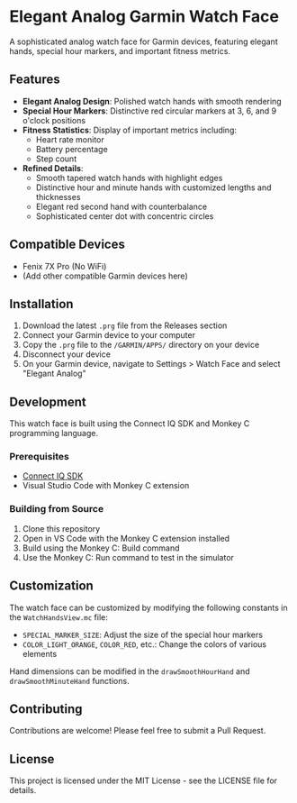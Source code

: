 # Elegant Analog Garmin Watch Face

A sophisticated analog watch face for Garmin devices, featuring elegant hands, special hour markers, and important fitness metrics.

## Features

- **Elegant Analog Design**: Polished watch hands with smooth rendering
- **Special Hour Markers**: Distinctive red circular markers at 3, 6, and 9 o'clock positions
- **Fitness Statistics**: Display of important metrics including:
  - Heart rate monitor
  - Battery percentage
  - Step count
- **Refined Details**:
  - Smooth tapered watch hands with highlight edges
  - Distinctive hour and minute hands with customized lengths and thicknesses
  - Elegant red second hand with counterbalance
  - Sophisticated center dot with concentric circles

## Compatible Devices

- Fenix 7X Pro (No WiFi)
- (Add other compatible Garmin devices here)

## Installation

1. Download the latest `.prg` file from the Releases section
2. Connect your Garmin device to your computer
3. Copy the `.prg` file to the `/GARMIN/APPS/` directory on your device
4. Disconnect your device
5. On your Garmin device, navigate to Settings > Watch Face and select "Elegant Analog"

## Development

This watch face is built using the Connect IQ SDK and Monkey C programming language.

### Prerequisites

- [Connect IQ SDK](https://developer.garmin.com/connect-iq/sdk/)
- Visual Studio Code with Monkey C extension

### Building from Source

1. Clone this repository
2. Open in VS Code with the Monkey C extension installed
3. Build using the Monkey C: Build command
4. Use the Monkey C: Run command to test in the simulator

## Customization

The watch face can be customized by modifying the following constants in the `WatchHandsView.mc` file:

- `SPECIAL_MARKER_SIZE`: Adjust the size of the special hour markers
- `COLOR_LIGHT_ORANGE`, `COLOR_RED`, etc.: Change the colors of various elements

Hand dimensions can be modified in the `drawSmoothHourHand` and `drawSmoothMinuteHand` functions.

## Contributing

Contributions are welcome! Please feel free to submit a Pull Request.

## License

This project is licensed under the MIT License - see the LICENSE file for details.

